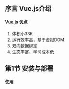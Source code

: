 ## 序言 Vue.js介绍

#### Vue.js 优点

1. 体积小33K
2. 运行效率高，基于虚拟DOM
3. 双向数据绑定
4. 生态丰富、学习成本低

## 第1节 安装与部署

#### 使用<script>标签直接引入Vue.js

引入本地vue.js文件语法：

```html
<script src="./vue.script"></script>
```

通过CDN引入vue.js文件语法：

```html
<script src="https://cdn.jsdelivr.net/npm/vue/dist/vue.js"></script>
```

当下载并使用<script>标签引入Vue.js后，Vue会被注册为一个全局变量，在代码文件中使用vue()函数创建Vue实例，从而实现vue操作。

## 第2节 创建第一个vue应用

#### 声明式渲染

Vue.js的核心是一个允许采用简洁的模板语法来声明式地将数据渲染进DOM的系统

声明式渲染语法1 -- 文本插值：

```html
<div id="app">
	{{ message }}
</div>
```

```javascript
var app = new Vue({
	el: '#app',
	data: {
		message: 'hello Vue!'
	}
})
```

当在控制台中修改app.message的值时，页面渲染出的值改变

声明式渲染语法2 -- 绑定元素attribute

```html
<div id = "app-2">
    <span v-bind:title="message">
    鼠标悬停几秒钟查看此处动态绑定的提示信息！
    </span>
</div>
```

```javascript
var app2 = new Vue({
	el: '#app-2',
	data: {
		message: '页面加载于' + new Data().toLocaleString()
	}
})
```

## 第3节 数据与方法

#### new Vue()

每个Vue应用都是通过用Vue函数创建一个新的Vue实例开始的，通常使用一个变量接收Vue函数被new之后的结果，也就是作为Vue的一个对象，通常使用vm(ViewModel视图模型的缩写)来代表Vue的一个实例，该过程语法如下：

```javascript
var vm = new Vue({

})
```

#### data: data

当一个Vue实例被创建时，它将data对象中的所有属性加入到Vue的响应式系统中。当这些属性的值发生改变时，视图将会产生“响应”，即匹配更新为新的值，示例如下：

```html
<div id="app">
</div>
```

```javascript
var data = { a : 1 };
var vm = new Vue({
    el: "#app",
    data: data
});
```

```javascript
data.a = "hi";
```

```javascript
vm.a = "hi, again";
```

以上改变data.a的值和vm.a的值效果相同，另外如果希望显示变量，则需要在new Vue()中就对该变量进行声明

#### Object.freeze()

Vue提供Object.freeze()方法，阻止修改现有的属性，同时响应系统中无法追踪变化，实例如下：

```html
<div id = "app">
    <p>{{ foo}}</p>
    <button v-on:click="foo = 'baz'">Change it</button>
</div>
```

```javascript
var obj = {
	foo: 'bar'
}

Object.freeze(obj)

new Vue({
    el: '#app',
    data: obj
})
```

以上语句使用freeze()方法让obj对象不再进行响应式

#### Vue实例属性和方法

Vue实例的实例属性和方法都有前缀$，以便与用户定义的属性区分开来，实例如下：

```javascript
var data = { a: 1}
var vm = new Vue({
	el: '#example',
	data: data
})

console.log(vm.$data === data); //true
console.log(vm.$el = document.getElementById('example')); //true

//$watch是一个实例方法，注意该方法是放在data.2 = 2;语句之前
vm.$watch('a', function (newValue, oldValue) {
    console.log("newValue: ", newValue); //2
    console.log("oldValue: ", oldValue); //1
})

data.a = 2;
```

注意：$watch()方法是放置于数据修改语句，即data.2 = 2的前面

## 第4节 生命周期

#### Vue实例的初始化过程

Vue实例在创建时需要经过一系列的初始化过程，例如设置数据监听、编译模板、将实例挂在到DOM并在数据变化时更新DOM等。

#### 命周期钩子

在Vue实例初始化过程中会运行一些叫做生命周期钩子的函数，可以借此在不同阶段添加需要的代码，生命周期钩子使用方法如下：

```javascript
new Vue({
	data: {
		a: 1
	},
	created: function() {
		//'this'指向vm实例
		console.log('a is: ' + this.a);
	}
})
```

#### 生期周期钩子API

在Vue官网>学习>API>[选项/生命周期钩子章节]([https://cn.vuejs.org/v2/api/#%E9%80%89%E9%A1%B9-%E7%94%9F%E5%91%BD%E5%91%A8%E6%9C%9F%E9%92%A9%E5%AD%90](https://cn.vuejs.org/v2/api/#选项-生命周期钩子))中可以查看所有生命周期钩子API

#### 生命周期钩子用法

生命周期钩子代码需要写在使用Vue函数创建的对象内，以对象属性的方式声明，该属性为一个函数，在不同生命周期阶段系统将自动调用这些函数，以beforeCreate、Created、beforeMount、mounted、beforeUpdate、updated三组常用生命周期函数为例，实例如下：

```html
<div id="app">
	{{msg}}
</div>
```

```javascript
var vm = new Vue({
    el: '#app',
    data: {
        msg: "hi vue",
    },
    beforeCreate: function(){
        console.log('beforeCreate');
    },
    created: function(){
    	console.log('created');
	},
	beforeMount: function(){
        console.log('beforeMount');
    },
    mounted: function(){
        console.log('mounted');
    }
})；

setTimeout(function(){
    vm.msg = "change......";
}, 3000);
```

## 第五节 模板语法-插值

#### 模板语法

Vue.js使用了基于HTML的模板语法。允许开发者声明式地将DOM绑定至底层Vue实例的数据。

#### 文本插值

数据绑定最常见的形式就是使用“Mustache”语法（双大括号）的文本插值，实例如下：

```html
<span>Message: {{ msg }}</span>
```

```javascript
var vm = new Vue({
	el: "span",
	data: {
		msg: "模板语法-插值"
	}
})
```

使用v-once指令可以实现一次性插值，即当数据改变时，插值处的内容不会更新。

```html
<span v-once>使用v-once指令实现一次性插值：{{ msg }}</span>
```

```javascript
var vm = new Vue({
	el: "span,
	data: {
		msg: "使用v-once该插值处的内容无法改变",
	}
})
```

此时使用如下代码修改msg的值，插值处的内容不变。

```javascript
vm.msg = "test";
```

#### 原始HTML

双大括号{{}}会将数据解释为普通文本，而非HTML代码。为了输出真正的HTML，需要使用v-html指令，代码如下：

```html
<div>
	<p>Using mustaches: {{ rawHtml }}</p>
	<p>Using v-html directive: <span v-html="rawHtml"></span></p>
</div>
```

```javascript
var vm3 = new Vue({
	el: "div",
	data: {
		rawHtml: '<span style="color:red">This should be red.</span>',
	}
})
```

#### 特性

使用v-bind指令实现HTML attribute模板语法

```html
<div id="red">
    <div v-bind:class="color">test</div>
</div>
```

```javascript
var vm = new Vue({
	el: "#red",
	data: {
		color: 'red'
	}
});
```

```css
.red {
	color: red;
}
```

























